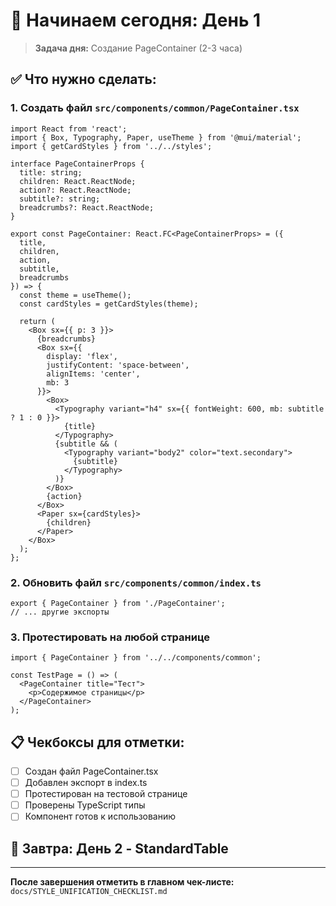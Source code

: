 # 🎯 Начинаем сегодня: День 1

> **Задача дня:** Создание PageContainer (2-3 часа)

## ✅ Что нужно сделать:

### 1. Создать файл `src/components/common/PageContainer.tsx`
```tsx
import React from 'react';
import { Box, Typography, Paper, useTheme } from '@mui/material';
import { getCardStyles } from '../../styles';

interface PageContainerProps {
  title: string;
  children: React.ReactNode;
  action?: React.ReactNode;
  subtitle?: string;
  breadcrumbs?: React.ReactNode;
}

export const PageContainer: React.FC<PageContainerProps> = ({ 
  title, 
  children, 
  action,
  subtitle,
  breadcrumbs 
}) => {
  const theme = useTheme();
  const cardStyles = getCardStyles(theme);
  
  return (
    <Box sx={{ p: 3 }}>
      {breadcrumbs}
      <Box sx={{ 
        display: 'flex', 
        justifyContent: 'space-between', 
        alignItems: 'center', 
        mb: 3 
      }}>
        <Box>
          <Typography variant="h4" sx={{ fontWeight: 600, mb: subtitle ? 1 : 0 }}>
            {title}
          </Typography>
          {subtitle && (
            <Typography variant="body2" color="text.secondary">
              {subtitle}
            </Typography>
          )}
        </Box>
        {action}
      </Box>
      <Paper sx={cardStyles}>
        {children}
      </Paper>
    </Box>
  );
};
```

### 2. Обновить файл `src/components/common/index.ts`
```tsx
export { PageContainer } from './PageContainer';
// ... другие экспорты
```

### 3. Протестировать на любой странице
```tsx
import { PageContainer } from '../../components/common';

const TestPage = () => (
  <PageContainer title="Тест">
    <p>Содержимое страницы</p>
  </PageContainer>
);
```

## 📋 Чекбоксы для отметки:
- [ ] Создан файл PageContainer.tsx
- [ ] Добавлен экспорт в index.ts  
- [ ] Протестирован на тестовой странице
- [ ] Проверены TypeScript типы
- [ ] Компонент готов к использованию

## 🎯 Завтра: День 2 - StandardTable

---

**После завершения отметить в главном чек-листе:** `docs/STYLE_UNIFICATION_CHECKLIST.md` 